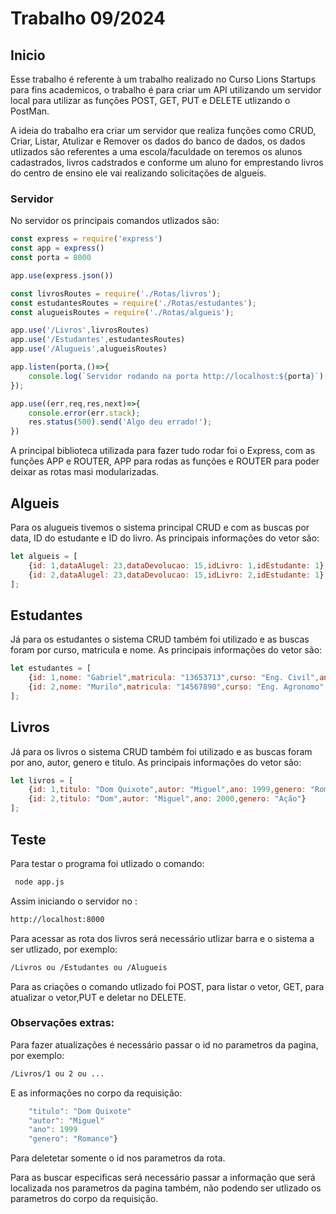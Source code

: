 # Trabalho 09/2024

## Inicio

Esse trabalho é referente à um trabalho realizado no Curso Lions Startups para fins academicos, o trabalho é para criar um API utilizando um servidor local para utilizar as funções POST, GET, PUT e DELETE utlizando o PostMan.

A ideia do trabalho era criar um servidor que realiza funções como CRUD, Criar, Listar, Atulizar e Remover os dados do banco de dados, os dados utlizados são referentes a uma escola/faculdade on teremos os alunos cadastrados, livros cadstrados e conforme um aluno for emprestando livros do centro de ensino ele vai realizando solicitações de algueis.

### Servidor

No servidor os principais comandos utlizados são:
```javascript
const express = require('express')
const app = express()
const porta = 8000

app.use(express.json())

const livrosRoutes = require('./Rotas/livros');
const estudantesRoutes = require('./Rotas/estudantes');
const alugueisRoutes = require('./Rotas/algueis');

app.use('/Livros',livrosRoutes)
app.use('/Estudantes',estudantesRoutes)
app.use('/Alugueis',alugueisRoutes)

app.listen(porta,()=>{
    console.log(`Servidor rodando na porta http://localhost:${porta}`);
});

app.use((err,req,res,next)=>{
    console.error(err.stack);
    res.status(500).send('Algo deu errado!');
})
```
A principal biblioteca utilizada para fazer tudo rodar foi o Express, com as funções APP e ROUTER, APP para rodas as funções e ROUTER para poder deixar as rotas masi modularizadas.

## Algueis

Para os alugueis tivemos o sistema principal CRUD e com as buscas por data, ID do estudante e ID do livro.
As principais informações do vetor são:

```javascript
let algueis = [
    {id: 1,dataAlugel: 23,dataDevolucao: 15,idLivro: 1,idEstudante: 1},
    {id: 2,dataAlugel: 23,dataDevolucao: 15,idLivro: 2,idEstudante: 1},
];
```
## Estudantes
Já para os estudantes o sistema CRUD também foi utilizado e as buscas foram por curso, matricula e nome.
As principais informações do vetor são:
```javascript
let estudantes = [
    {id: 1,nome: "Gabriel",matricula: "13653713",curso: "Eng. Civil",ano: 1999},
    {id: 2,nome: "Murilo",matricula: "14567890",curso: "Eng. Agronomo",ano: 2005},
];
```
## Livros
Já para os livros o sistema CRUD também foi utilizado e as buscas foram por ano, autor, genero e titulo.
As principais informações do vetor são:
```javascript
let livros = [
    {id: 1,titulo: "Dom Quixote",autor: "Miguel",ano: 1999,genero: "Romance"},
    {id: 2,titulo: "Dom",autor: "Miguel",ano: 2000,genero: "Ação"}
];
```
## Teste

Para testar o programa foi utlizado o comando:
```bash
 node app.js
```
Assim iniciando o servidor no :
```bash
http://localhost:8000
```
Para acessar as rota dos livros será necessário utlizar barra e o sistema a ser utlizado, por exemplo:
```bash
/Livros ou /Estudantes ou /Alugueis
```
Para as criações o comando utlizado foi POST, para listar o vetor, GET, para atualizar o vetor,PUT e deletar no DELETE.

### Observações extras:

Para fazer atualizações é necessário passar o id no parametros da pagina, por exemplo:
```bash
/Livros/1 ou 2 ou ...
```
E as informações no corpo da requisição:
```javascript
    "titulo": "Dom Quixote"
    "autor": "Miguel"
    "ano": 1999
    "genero": "Romance"}
```
Para deletetar somente o id nos parametros da rota.

Para as buscar especificas será necessário passar a informação que será localizada nos parametros da pagina também, não podendo ser utlizado os parametros do corpo da requisição.